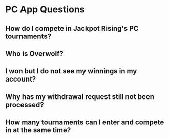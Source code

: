 # PC App Questions

## How do I compete in Jackpot Rising's PC tournaments?

## Who is Overwolf?

## I won but I do not see my winnings in my account?

## Why has my withdrawal request still not been processed?

## How many tournaments can I enter and compete in at the same time?

